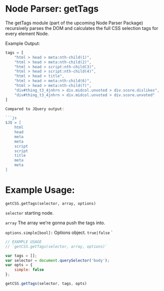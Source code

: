 # Node Parser: getTags
The getTags module (part of the upcoming Node Parser Package) recursively
parses the DOM and calculates the full CSS selection tags for every element
Node.

Example Output:

```js
tags = [
	"html > head > meta:nth-child(1)",
	"html > head > meta:nth-child(2)",
	"html > head > script:nth-child(3)",
	"html > head > script:nth-child(4)",
	"html > head > title",
	"html > head > meta:nth-child(6)",
	"html > head > meta:nth-child(7)",
	"div#thing_t3_4jnhrn > div.midcol.unvoted > div.score.dislikes",
	"div#thing_t3_4jnhrn > div.midcol.unvoted > div.score.unvoted"
]

Compared to JQuery output:

```js
$JQ = [
	html
	head
	meta
	meta
	script
	script
	title
	meta
	meta
]
```

# Example Usage:
`getCSS.getTags(selector, array, options)`

`selector` starting node.

`array` The array we're gonna push the tags into.

`options.simple[bool]:` Options object. `true|false`
`
```js
// EXAMPLE USAGE
// `getCSS.getTags(selector, array, options)`

var tags = [];
var selector = document.querySelector('body');
var opts = {
	simple: false
};

getCSS.getTags(selector, tags, opts)

```


